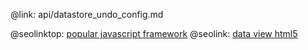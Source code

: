 @link: api/datastore_undo_config.md

@seolinktop: [popular javascript framework](https://webix.com)
@seolink: [data view html5](https://webix.com/widget/dataview/)